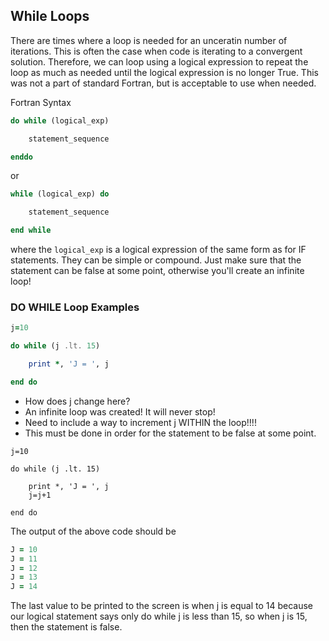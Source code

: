 ## While Loops

There are times where a loop is needed for an unceratin number of iterations. This is often the case when code is iterating to a convergent solution. Therefore, we can loop using a logical expression to repeat the loop as much as needed until the logical expression is no longer True. This was not a part of standard Fortran, but is acceptable to use when needed.

Fortran Syntax

```fortran
do while (logical_exp)

    statement_sequence

enddo
```
or
```fortran
while (logical_exp) do

    statement_sequence

end while
```
where the `logical_exp` is a logical expression of the same form as for IF statements. They can be simple or compound. Just make sure that the statement can be false at some point, otherwise you'll create an infinite loop!

### DO WHILE Loop Examples

```fortran
j=10

do while (j .lt. 15)

    print *, 'J = ', j

end do
```
- How does j change here?
- An infinite loop was created! It will never stop!
- Need to include a way to increment j WITHIN the loop!!!!
 - This must be done in order for the statement to be false at some point.

```fortan
j=10

do while (j .lt. 15)

    print *, 'J = ', j
    j=j+1

end do
```
The output of the above code should be

```fortran
J = 10
J = 11
J = 12
J = 13
J = 14
```

The last value to be printed to the screen is when j is equal to 14 because our logical statement says only do while j is less than 15, so when j is 15, then the statement is false.
